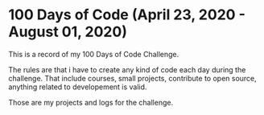 # 100 Days of Code (April 23, 2020 - August 01, 2020)

This is a record of my 100 Days of Code Challenge.

The rules are that i have to create any kind of code each day during the challenge. That include courses, small projects, contribute to open source, anything related to developement is valid.

Those are my projects and logs for the challenge.
